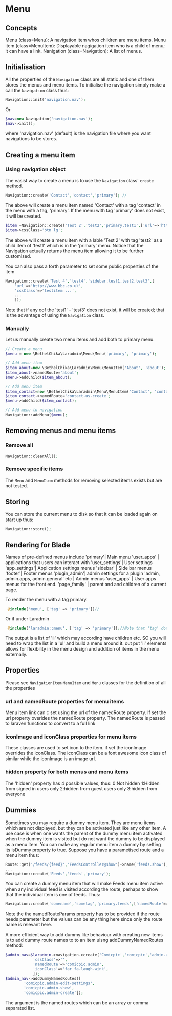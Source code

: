 # Menu
## Concepts
Menu (class=Menu):  A navigation item whos children are menu items.
Munu item (class=MenuItem): Displayable nagigation item who is a child of menu; it can have a link.
Nanigation (class=Navigation): A list of menus.
## Initialisation
All the properties of the `Navigation` class are all static and one of them stores the menus and menu items. To initialise the navigation simply make a call the `Navigation` class thus:
```php
Navigation::init('navigation.nav');
```
Or
```php
$nav=new Navigation('navigation.nav');
$nav->init();
```
where 'navigation.nav' (default) is the navigation file where you want navigations to be stores. 

## Creating a menu item
### Using navigation object
The easist way to create a menu is to use the `Navigation` class' `create` method.
```php
Navigation::create('Contact','contact','primary'); //
```
The above will create a menu item named 'Contact' with a tag 'contact' in the menu with a tag, 'primary'. If the menu with tag 'primary' does not exist, it will be created.

```php
$item =Navigation::create('Test 2','test2','primary.test1',['url'=>'http://www.bbc.co.uk']);
$item->cssClass='btn lg';
```
The above will create a menu item with a lable 'Test 2' with tag 'test2' as a child item of 'test1' which is in the 'primary' menu. Notice that the Navigation actually returns the menu item allowing it to be further customised.

You can also pass a forth parameter to set some public properties of the item 
```php
Navigation::create('Test 4','test4','sidebar.test1.test2.test3',[
    'url'=>'http://www.bbc.co.uk',
    'cssClass'=>'testitem ...',
    ...
    ]);
```
Note that if any oof the 'test1' - 'test3' does not exist, it will be created; that is the advantage of using the `Navigation` class.

### Manually
Let us manually create two menu items and add both to primary menu.
```php
// Create a menu
$menu = new \BethelChika\Laradmin\Menu\Menu('primary', 'primary');

// Add menu item
$item_about=new \BethelChika\Laradmin\Menu\MenuItem('About', 'about');
$item_about->namedRoute='about';
$menu->addChild($item_about);

// Add menu item
$item_contact=new \BethelChika\Laradmin\Menu\MenuItem('Contact', 'contact');
$item_contact->namedRoute='contact-us-create';
$menu->addChild($item_contact);

// Add menu to navigation
Navigation::addMenu($menu);
```

## Removing menus and menu items
### Remove all
```php
Navigation::clearAll();
```

### Remove specific items
The `Menu` and `MenuItem` methods for removing selected items exists but are not tested.

## Storing
You can store the current menu to disk so that it can be loaded again on start up thus:
```php
Navigation::store();
```

## Rendering for Blade
Names of pre-defined menus include 
'primary'| Main menu
'user_apps' | applications that users can interact with
'user_settings'| User settings
'app_settings'| Application settings menus
'sidebar' | Side bar menus
'footer'| Footer menus
'plugin_admin'| admin settings for a plugin
'admin, admin.apps, admin.general' etc | Admin menus
 'user_apps' | User apps menus for the front end.
 'page_family' | parent and and children of a current page. 

To render the menu with a tag primary.
```php
 @include('menu', ['tag' => 'primary'])//
 ```
 Or if under Laradmin
 ```php
  @include('laradmin::menu', ['tag' => 'primary']);//Note that 'tag' dot separated tags: e.g primary.comicpic.settings
  ```

  The output is a list of 'li' which may according have children etc. SO you will need to wrap the list in a 'ul' and build a menu around it. out put 'li' elements allows for flexibility in the menu design and addition of items in the menu externally.

 ## Properties
 Please see `NavigationItem` `MenuItem` and `Menu` classes for the definition of all the properties

### url and namedRoute properties for menu items
Menu item link can c set using the url of the namedRoute property. If set the url property overides the namedRoute property. The namedRoute is passed to laraven functions to convert to a full link

### iconImage and iconClass properties for menu items
These classes are used to set icon to the item. if set the iconImage overrides the iconClass. The iconClass can be a font awesome icon class of similar while the iconImage is an image url.

### hidden property for both menus and menu items
The 'hidden' property has 4 possible values, thus:
0:Not hidden
1:Hidden from signed in users only
2:hidden from guest users only
3:hidden from everyone

## Dummies
Sometimes you may require a dummy menu item. They are menu items which are not displayed, but they can be activated just like any other item. A use case is when one wants the parent of the dummy menu item activated when the dummy item is visited but do not want the dummy to be displayed as a menu item. You can make any regular menu item a dummy by setting its isDummy property to true. Suppose you have a parametised route and a menu item thus:
```php
Route::get('/feeds/{feed}','FeedsController@show')->name('feeds.show');
...
Navigation::create('Feeds','feeds','primary');
```
You can create a dummy menu item that will make Feeds menu item active when any individual feed is visited according the route, perhaps to show that the individual item is one of feeds. Thus:
```php
Navigation::create('somename','sometag','primary.feeds',['namedRoute'=>'feeds.show','namedRouteParams'=[0],'isDummy'=>true]);
```
Note the the namedRouteParams property has to be provided if the route needs parameter but the values can be any thing here since only the route name is relevant here.

A more efficient way to add dummy like behaviour with creating new items is to add dummy route names to to an item uisng addDummyNamedRoutes method:

```php
$admin_nav=$laradmin->navigation->create('Comicpic','comicpic','admin.apps',[
            'cssClass'=>'',
            'namedRoute'=>'comicpic.admin',
            'iconClass'=>'far fa-laugh-wink',
            ]);
$admin_nav->addDummyNamedRoutes([
        'comicpic.admin-edit-settings',
        'comicpic.admin-show',
        'comicpic.admin-create']);
```
The argument is the named routes which can be an array or comma separated list.